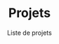 ---
title: Projets
subtitle: Liste de projets
layout: documentation-category
collection: projects
type: project
show_sidebar: false
hero_height: is-small
---